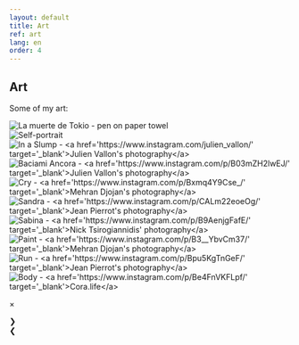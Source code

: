 ```yaml
---
layout: default
title: Art
ref: art
lang: en
order: 4
---
```


## Art

Some of my art:

<div class="row">

<div class="pic">
<img id="10" src="https://live.staticflickr.com/65535/51874689189_d3a9dc5f4c_b.jpg" onClick="modftn(this);currentSlide(10)" alt="La muerte de Tokio - pen on paper towel">
</div>

<div class="pic">
<img id="9" src="https://live.staticflickr.com/65535/51874448218_4e3c83aff5_b.jpg" onClick="modftn(this);currentSlide(9)" alt="Self-portrait">
</div>

<div class="pic" id="draw">
<img id="8" src="https://live.staticflickr.com/65535/51874410631_c553613fd9_b.jpg" onClick="modftn(this);currentSlide(8)" alt="In a Slump - <a href='https://www.instagram.com/julien_vallon/' target='_blank'>Julien Vallon's photography</a>">
</div>

<div class="pic" id="draw">
<img id="7" src="https://live.staticflickr.com/65535/51874410781_985f90cdc3_b.jpg" onClick="modftn(this);currentSlide(7)" alt="Baciami Ancora - <a href='https://www.instagram.com/p/B03mZH2lwEJ/' target='_blank'>Julien Vallon's photography</a>">
</div>

<div class="pic" id="draw">
<img id="6" src="https://live.staticflickr.com/65535/51873449957_16d56f7992_b.jpg" onClick="modftn(this);currentSlide(6)" alt="Cry - <a href='https://www.instagram.com/p/Bxmq4Y9Cse_/' target='_blank'>Mehran Djojan's photography</a>">
</div>

<div class="pic" id="draw">
<img id="5" src="https://live.staticflickr.com/65535/51874727989_d64dee8cf6_b.jpg" onClick="modftn(this);currentSlide(5)" alt="Sandra - <a href='https://www.instagram.com/p/CALm22eoeOg/' target='_blank'>Jean Pierrot's photography</a>">
</div>

<div class="pic" id="draw">
<img id="4" src="https://live.staticflickr.com/65535/51874487188_03c9960851_b.jpg" onClick="modftn(this);currentSlide(4)" alt="Sabina - <a href='https://www.instagram.com/p/B9AenjgFafE/' target='_blank'>Nick Tsirogiannidis' photography</a>">
</div>

<div class="pic" id="draw">
<img id="3" src="https://live.staticflickr.com/65535/51874410581_e12056fe64_b.jpg" onClick="modftn(this);currentSlide(3)" alt="Paint - <a href='https://www.instagram.com/p/B3__YbvCm37/' target='_blank'>Mehran Djojan's photography</a>">
</div>

<div class="pic" id="draw">
<img id="2" src="https://live.staticflickr.com/65535/51874487208_af1515474d_b.jpg" onClick="modftn(this);currentlSlide(2)" alt="Run - <a href='https://www.instagram.com/p/Bpu5KgTnGeF/' target='_blank'>Jean Pierrot's photography</a>">
</div>

<div class="pic" id="draw">
<img id="1" src="https://live.staticflickr.com/65535/51874410746_7eb437606c_b.jpg" onClick="modftn(this);currentSlide(1)" alt="Body - <a href='https://www.instagram.com/p/Be4FnVKFLpf/' target='_blank'>Cora.life</a>">
</div>

</div>

<!-- The Modal -->
<div id="myModal" class="modal">

  <!-- The Close Button -->
  <span class="close">&times;</span>

  <!-- Modal Content (The Image) -->
  <img class="modal-content" id="img01">

  <!-- Modal Caption (Image Text) -->
  <div id="caption"></div>

  <div class="next" onclick="next()">&#10095;</div>
  <div class="prev" onclick="prev()">&#10094;</div>

</div>

<script src="/assets/js/main.js"></script>


